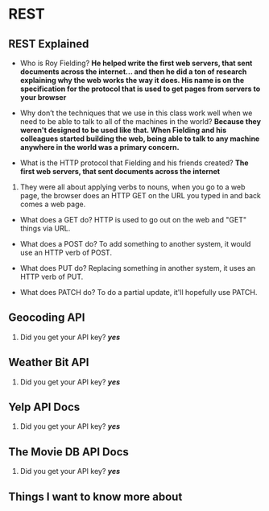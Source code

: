 # REST

## REST Explained

- Who is Roy Fielding?
**He helped write the first web servers, that sent documents across the internet… and then he did a ton of research explaining why the web works the way it does. His name is on the specification for the protocol that is used to get pages from servers to your browser**

- Why don’t the techniques that we use in this class work well when we need to be able to talk to all of the machines in the world?
**Because they weren't designed to be used like that. When Fielding and his colleagues started building the web, being able to talk to any machine anywhere in the world was a primary concern.**

- What is the HTTP protocol that Fielding and his friends created?
**The first web servers, that sent documents across the internet**
1. They were all about applying verbs to nouns, when you go to a web page, the browser does an HTTP GET on the URL you typed in and back comes a web page.

- What does a GET do?
HTTP is used to go out on the web and "GET" things via URL. 

- What does a POST do?
To add something to another system, it would use an HTTP verb of POST.

- What does PUT do?
Replacing something in another system, it uses an HTTP verb of PUT.

- What does PATCH do?
To do a partial update, it'll hopefully use PATCH.

## Geocoding API
1. Did you get your API key? ***yes***

## Weather Bit API
1. Did you get your API key? ***yes***

## Yelp API Docs
1. Did you get your API key? ***yes***

## The Movie DB API Docs
1. Did you get your API key? ***yes***




## Things I want to know more about
